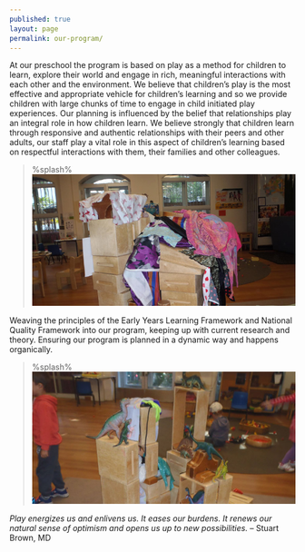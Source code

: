 ```yaml
---
published: true
layout: page
permalink: our-program/
---
```

 
At our preschool the program is based on play as a method for children to learn, explore their world 
and engage in rich, meaningful interactions with each other and the environment. We believe that 
children’s play is the most effective and appropriate vehicle for children’s learning and so we provide 
children with large chunks of time to engage in child initiated play experiences. Our planning is 
influenced by the belief that relationships play an integral role in how children learn. We believe 
strongly that children learn through responsive and authentic relationships with their peers and other 
adults, our staff play a vital role in this aspect of children’s learning based on respectful interactions 
with them, their families and other colleagues.

> %splash%
![Stack of boxes to play with](/img/stack-of-boxes.jpg)

Weaving the principles of the Early Years Learning Framework and National Quality Framework into 
our program, keeping up with current research and theory. Ensuring our program is planned in a 
dynamic way and happens organically.

> %splash%
![Blocks to play with](/img/play.jpg)

*Play energizes us and enlivens us. It eases our burdens. It renews our natural sense of optimism and 
opens us up to new possibilities.* – Stuart Brown, MD

 